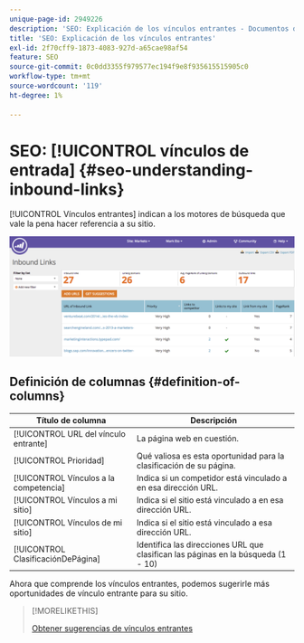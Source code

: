 ```yaml
---
unique-page-id: 2949226
description: 'SEO: Explicación de los vínculos entrantes - Documentos de Marketo: documentación del producto'
title: 'SEO: Explicación de los vínculos entrantes'
exl-id: 2f70cff9-1873-4083-927d-a65cae98af54
feature: SEO
source-git-commit: 0c0dd3355f979577ec194f9e8f935615515905c0
workflow-type: tm+mt
source-wordcount: '119'
ht-degree: 1%

---
```


# SEO: [!UICONTROL vínculos de entrada] {#seo-understanding-inbound-links}

[!UICONTROL Vínculos entrantes] indican a los motores de búsqueda que vale la pena hacer referencia a su sitio.

![](assets/image2014-9-18-13-3a18-3a10.png)

## Definición de columnas {#definition-of-columns}

| Título de columna | Descripción |
|---|---|
| [!UICONTROL URL del vínculo entrante] | La página web en cuestión. |
| [!UICONTROL Prioridad] | Qué valiosa es esta oportunidad para la clasificación de su página. |
| [!UICONTROL Vínculos a la competencia] | Indica si un competidor está vinculado a en esa dirección URL. |
| [!UICONTROL Vínculos a mi sitio] | Indica si el sitio está vinculado a en esa dirección URL. |
| [!UICONTROL Vínculos de mi sitio] | Indica si el sitio está vinculado a esa dirección URL. |
| [!UICONTROL ClasificaciónDePágina] | Identifica las direcciones URL que clasifican las páginas en la búsqueda (1 - 10) |

Ahora que comprende los vínculos entrantes, podemos sugerirle más oportunidades de vínculo entrante para su sitio.

>[!MORELIKETHIS]
>
>[Obtener sugerencias de vínculos entrantes](/help/marketo/product-docs/additional-apps/seo/inbound-links/seo-get-inbound-link-suggestions.md)
